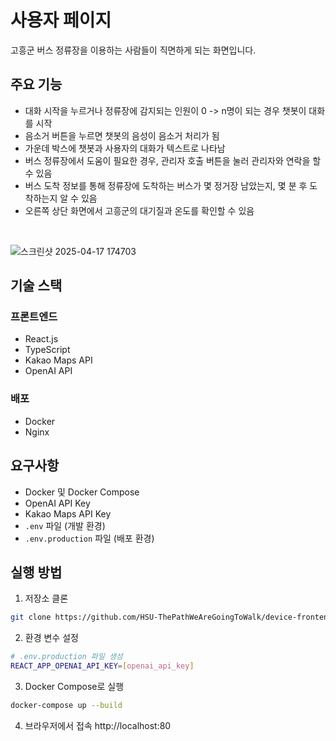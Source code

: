 # 사용자 페이지
고흥군 버스 정류장을 이용하는 사람들이 직면하게 되는 화면입니다.

## 주요 기능
- 대화 시작을 누르거나 정류장에 감지되는 인원이 0 -> n명이 되는 경우 챗봇이 대화를 시작
- 음소거 버튼을 누르면 챗봇의 음성이 음소거 처리가 됨
- 가운데 박스에 챗봇과 사용자의 대화가 텍스트로 나타남
- 버스 정류장에서 도움이 필요한 경우, 관리자 호출 버튼을 눌러 관리자와 연락을 할 수 있음
- 버스 도착 정보를 통해 정류장에 도착하는 버스가 몇 정거장 남았는지, 몇 분 후 도착하는지 알 수 있음
- 오른쪽 상단 화면에서 고흥군의 대기질과 온도를 확인할 수 있음
</br>

![스크린샷 2025-04-17 174703](https://github.com/user-attachments/assets/2df31e80-b67b-4bab-af6c-0f73d9bcc9a1)


## 기술 스택

### 프론트엔드
- React.js
- TypeScript
- Kakao Maps API
- OpenAI API
 
### 배포
- Docker
- Nginx

## 요구사항
- Docker 및 Docker Compose
- OpenAI API Key
- Kakao Maps API Key
- `.env` 파일 (개발 환경)
- `.env.production` 파일 (배포 환경)

## 실행 방법

1. 저장소 클론
```bash
git clone https://github.com/HSU-ThePathWeAreGoingToWalk/device-frontend/tree/geonu
```

2. 환경 변수 설정
```bash
# .env.production 파일 생성
REACT_APP_OPENAI_API_KEY=[openai_api_key]
```

3. Docker Compose로 실행
```bash
docker-compose up --build
```

4. 브라우저에서 접속
http://localhost:80
